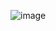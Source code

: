 ![image](https://github.com/vifirsanova/empi-web/assets/70071046/e9108af9-4fdd-4cf8-a50b-e97954150688)
